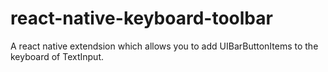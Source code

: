 # react-native-keyboard-toolbar
A react native extendsion which allows you to add UIBarButtonItems to the keyboard of TextInput.
